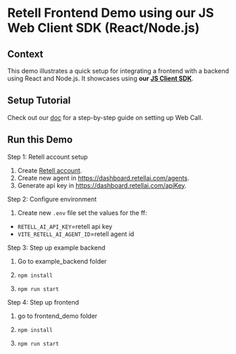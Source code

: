 # Retell Frontend Demo using our JS Web Client SDK (React/Node.js)

## Context

This demo illustrates a quick setup for integrating a frontend with a backend
using React and Node.js. It showcases using **our [JS Client SDK](https://github.com/adam-team/retell-client-js-sdk)**.

## Setup Tutorial

Check out our [doc](https://docs.retellai.com/make-calls/web-call) for a
step-by-step guide on setting up Web Call.

## Run this Demo

Step 1: Retell account setup

1. Create [Retell account](retellai.com).
2. Create new agent in https://dashboard.retellai.com/agents.
3. Generate api key in https://dashboard.retellai.com/apiKey.

Step 2: Configure environment

1. Create new `.env` file set the values for the ff:

  - `RETELL_AI_API_KEY`=retell api key
  - `VITE_RETELL_AI_AGENT_ID`=retell agent id


Step 3: Step up example backend

1. Go to example_backend folder

2. `npm install`

4. `npm run start` 


Step 4: Step up frontend

1. go to frontend_demo folder

2. `npm install`

4. `npm run start`
